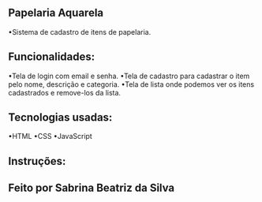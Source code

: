 Papelaria Aquarela
-
•Sistema de cadastro de itens de papelaria.

Funcionalidades:
-
•Tela de login com email e senha.
•Tela de cadastro para cadastrar o item pelo nome, descrição e categoria.
•Tela de lista onde podemos ver os itens cadastrados e remove-los da lista.

Tecnologias usadas:
-
•HTML
•CSS
•JavaScript

Instruções:
-

Feito por Sabrina Beatriz da Silva
-
